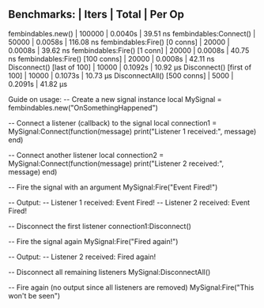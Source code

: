 Benchmarks:                               |   Iters |     Total |     Per Op
---------------------------------------------------------------------------
fembindables.new()                       |  100000 |  0.0040s |   39.51 ns
fembindables:Connect()                   |   50000 |  0.0058s |  116.08 ns
fembindables:Fire() [0 conns]            |   20000 |  0.0008s |   39.62 ns
fembindables:Fire() [1 conn]             |   20000 |  0.0008s |   40.75 ns
fembindables:Fire() [100 conns]          |   20000 |  0.0008s |   42.11 ns
Disconnect() [last of 100]               |   10000 |  0.1092s |  10.92 µs
Disconnect() [first of 100]              |   10000 |  0.1073s |  10.73 µs
DisconnectAll() [500 conns]              |    5000 |  0.2091s |  41.82 µs


Guide on usage:
-- Create a new signal instance
local MySignal = fembindables.new("OnSomethingHappened")

-- Connect a listener (callback) to the signal
local connection1 = MySignal:Connect(function(message)
	print("Listener 1 received:", message)
end)

-- Connect another listener
local connection2 = MySignal:Connect(function(message)
	print("Listener 2 received:", message)
end)

-- Fire the signal with an argument
MySignal:Fire("Event Fired!")

-- Output:
-- Listener 1 received: Event Fired!
-- Listener 2 received: Event Fired!

-- Disconnect the first listener
connection1:Disconnect()

-- Fire the signal again
MySignal:Fire("Fired again!")

-- Output:
-- Listener 2 received: Fired again!

-- Disconnect all remaining listeners
MySignal:DisconnectAll()

-- Fire again (no output since all listeners are removed)
MySignal:Fire("This won't be seen")
